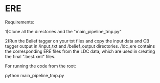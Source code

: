 # ERE


Requirements:

1)Clone all the directories and the "main_pipeline_tmp.py"

2)Run the Belief tagger on your txt files and copy the input data and CB tagger output in /input_txt and /belief_output directories. 
/ldc_ere contains the corresponding ERE files from the LDC data, which are used in creating the final ".best.xml" files.

For running the code from the root:

python main_pipeline_tmp.py


